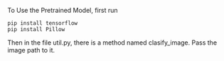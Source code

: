 To Use the Pretrained Model, first run
```
pip install tensorflow
pip install Pillow
```
Then in the file util.py, there is a method named clasify_image. Pass the image path to it.
